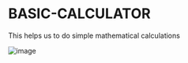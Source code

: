 # BASIC-CALCULATOR
This helps us to do simple mathematical calculations


![image](https://user-images.githubusercontent.com/90609197/178037239-6b8da587-d3be-4054-a69f-ea4e9b419205.png)

